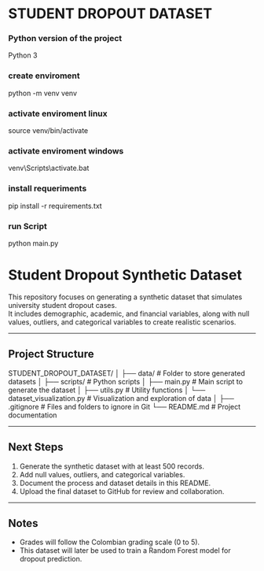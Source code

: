 # STUDENT DROPOUT DATASET

### Python version of the project
Python 3

### create enviroment
python -m venv venv

### activate enviroment linux
source venv/bin/activate

### activate enviroment windows
venv\Scripts\activate.bat

### install requeriments
pip  install -r requirements.txt 

### run Script
python main.py


# Student Dropout Synthetic Dataset

This repository focuses on generating a synthetic dataset that simulates university student dropout cases.  
It includes demographic, academic, and financial variables, along with null values, outliers, and categorical variables to create realistic scenarios.

---

## Project Structure
STUDENT_DROPOUT_DATASET/
│
├── data/ # Folder to store generated datasets
│
├── scripts/ # Python scripts
│ ├── main.py # Main script to generate the dataset
│ ├── utils.py # Utility functions
│ └── dataset_visualization.py # Visualization and exploration of data
│
├── .gitignore # Files and folders to ignore in Git
└── README.md # Project documentation


---

## Next Steps
1. Generate the synthetic dataset with at least 500 records.  
2. Add null values, outliers, and categorical variables.  
3. Document the process and dataset details in this README.  
4. Upload the final dataset to GitHub for review and collaboration.  

---

## Notes
- Grades will follow the Colombian grading scale (0 to 5).  
- This dataset will later be used to train a Random Forest model for dropout prediction.

